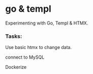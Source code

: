 # go & templ

Experimenting with Go, Templ & HTMX.


### Tasks:

<!-- Make base component shared by all child components. -->

Use basic htmx to change data.

connect to MySQL

Dockerize
